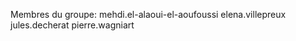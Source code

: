 Membres du groupe:
	mehdi.el-alaoui-el-aoufoussi
	elena.villepreux
	jules.decherat
	pierre.wagniart

